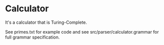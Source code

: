# Calculator
It's a calculator that is Turing-Complete.

See primes.txt for example code and see src/parser/calculator.grammar for full grammar specification.

